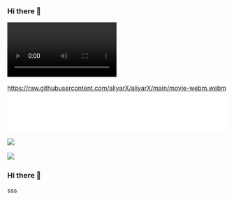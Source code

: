 ### Hi there 👋
<video controls width="250">
   <br>
      <source src="https://raw.githubusercontent.com/aliyarX/aliyarX/main/movie-webm.webm" type="video/webm">
   <br>
</video>

https://raw.githubusercontent.com/aliyarX/aliyarX/main/movie-webm.webm

![](https://raw.githubusercontent.com/0atman/0atman/master/header.svg)

![](https://raw.githubusercontent.com/alelievr/Mixture/0.4.0/docs/docfx/images/MixtureOpen.gif)

![](https://raw.githubusercontent.com/alelievr/Mixture/0.4.0/docs/docfx/images/MixtureOpen.gif)

### Hi there 👋

sss












<!--
**aliyarX/aliyarX** is a ✨ _special_ ✨ repository because its `README.md` (this file) appears on your GitHub profile.

Here are some ideas to get you started:

- 🔭 I’m currently working on ...
- 🌱 I’m currently learning ...
- 👯 I’m looking to collaborate on ...
- 🤔 I’m looking for help with ...
- 💬 Ask me about ...
- 📫 How to reach me: ...
- 😄 Pronouns: ...
- ⚡ Fun fact: ...
-->
